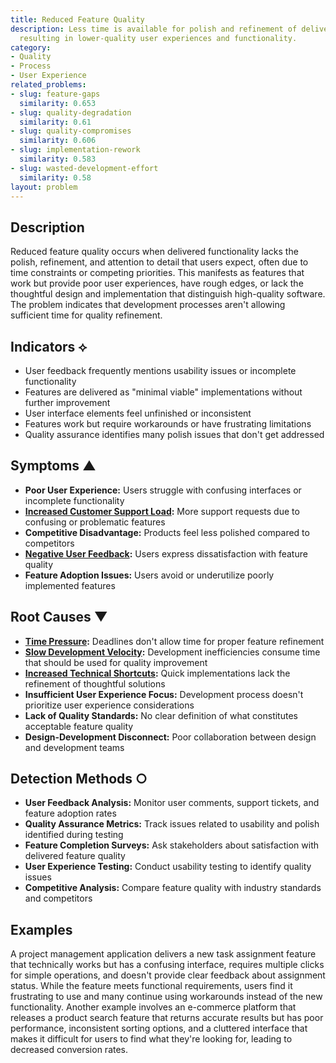 ```yaml
---
title: Reduced Feature Quality
description: Less time is available for polish and refinement of delivered features,
  resulting in lower-quality user experiences and functionality.
category:
- Quality
- Process
- User Experience
related_problems:
- slug: feature-gaps
  similarity: 0.653
- slug: quality-degradation
  similarity: 0.61
- slug: quality-compromises
  similarity: 0.606
- slug: implementation-rework
  similarity: 0.583
- slug: wasted-development-effort
  similarity: 0.58
layout: problem
---
```


## Description

Reduced feature quality occurs when delivered functionality lacks the polish, refinement, and attention to detail that users expect, often due to time constraints or competing priorities. This manifests as features that work but provide poor user experiences, have rough edges, or lack the thoughtful design and implementation that distinguish high-quality software. The problem indicates that development processes aren't allowing sufficient time for quality refinement.

## Indicators ⟡

- User feedback frequently mentions usability issues or incomplete functionality
- Features are delivered as "minimal viable" implementations without further improvement
- User interface elements feel unfinished or inconsistent
- Features work but require workarounds or have frustrating limitations
- Quality assurance identifies many polish issues that don't get addressed

## Symptoms ▲

- **Poor User Experience:** Users struggle with confusing interfaces or incomplete functionality
- **[Increased Customer Support Load](increased-customer-support-load.md):** More support requests due to confusing or problematic features
- **Competitive Disadvantage:** Products feel less polished compared to competitors
- **[Negative User Feedback](negative-user-feedback.md):** Users express dissatisfaction with feature quality
- **Feature Adoption Issues:** Users avoid or underutilize poorly implemented features

## Root Causes ▼

- **[Time Pressure](time-pressure.md):** Deadlines don't allow time for proper feature refinement
- **[Slow Development Velocity](slow-development-velocity.md):** Development inefficiencies consume time that should be used for quality improvement
- **[Increased Technical Shortcuts](increased-technical-shortcuts.md):** Quick implementations lack the refinement of thoughtful solutions
- **Insufficient User Experience Focus:** Development process doesn't prioritize user experience considerations
- **Lack of Quality Standards:** No clear definition of what constitutes acceptable feature quality
- **Design-Development Disconnect:** Poor collaboration between design and development teams

## Detection Methods ○

- **User Feedback Analysis:** Monitor user comments, support tickets, and feature adoption rates
- **Quality Assurance Metrics:** Track issues related to usability and polish identified during testing
- **Feature Completion Surveys:** Ask stakeholders about satisfaction with delivered feature quality
- **User Experience Testing:** Conduct usability testing to identify quality issues
- **Competitive Analysis:** Compare feature quality with industry standards and competitors

## Examples

A project management application delivers a new task assignment feature that technically works but has a confusing interface, requires multiple clicks for simple operations, and doesn't provide clear feedback about assignment status. While the feature meets functional requirements, users find it frustrating to use and many continue using workarounds instead of the new functionality. Another example involves an e-commerce platform that releases a product search feature that returns accurate results but has poor performance, inconsistent sorting options, and a cluttered interface that makes it difficult for users to find what they're looking for, leading to decreased conversion rates.